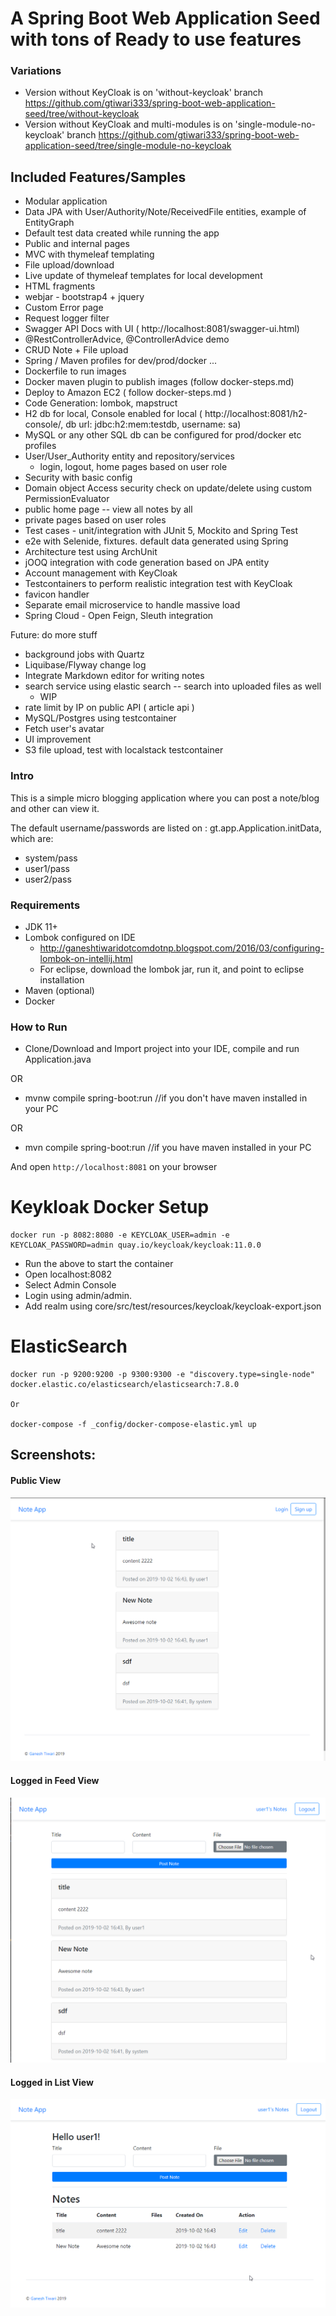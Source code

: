 # A Spring Boot Web Application Seed with tons of Ready to use features

### Variations
- Version without KeyCloak is on 'without-keycloak' branch https://github.com/gtiwari333/spring-boot-web-application-seed/tree/without-keycloak
- Version without KeyCloak and multi-modules is on 'single-module-no-keycloak' branch https://github.com/gtiwari333/spring-boot-web-application-seed/tree/single-module-no-keycloak

##### 

## Included Features/Samples
- Modular application
- Data JPA with User/Authority/Note/ReceivedFile entities, example of EntityGraph
- Default test data created while running the app
- Public and internal pages
- MVC with thymeleaf templating
- File upload/download
- Live update of thymeleaf templates for local development
- HTML fragments
- webjar - bootstrap4 + jquery
- Custom Error page
- Request logger filter
- Swagger API Docs with UI  ( http://localhost:8081/swagger-ui.html)
- @RestControllerAdvice, @ControllerAdvice demo
- CRUD Note + File upload
- Spring / Maven profiles for dev/prod/docker ...
- Dockerfile to run images
- Docker maven plugin to publish images (follow docker-steps.md)
- Deploy to Amazon EC2 ( follow docker-steps.md )
- Code Generation: lombok,  mapstruct 
- H2 db for local, Console enabled for local ( http://localhost:8081/h2-console/, db url: jdbc:h2:mem:testdb, username: sa)
- MySQL or any other SQL db can be configured for prod/docker etc profiles
- User/User_Authority entity and repository/services
    - login, logout, home pages based on user role
- Security with basic config
- Domain object Access security check on update/delete using custom PermissionEvaluator
- public home page -- view all notes by all 
- private pages based on user roles
- Test cases - unit/integration with JUnit 5, Mockito and Spring Test
- e2e with Selenide, fixtures. default data generated using Spring
- Architecture test using ArchUnit
- jOOQ integration with code generation based on JPA entity 
- Account management with KeyCloak
- Testcontainers to perform realistic integration test with KeyCloak 
- favicon handler
- Separate email microservice to handle massive load 
- Spring Cloud - Open Feign, Sleuth integration

Future: do more stuff
- background jobs with Quartz
- Liquibase/Flyway change log
- Integrate Markdown editor for writing notes
- search service using elastic search -- search into uploaded files as well
    - WIP
- rate limit by IP on public API ( article api )
- MySQL/Postgres using testcontainer
- Fetch user's avatar
- UI improvement
- S3 file upload, test with localstack testcontainer
 

### Intro
This is a simple micro blogging application where you can post a note/blog and other can view it.

The default username/passwords are listed on : gt.app.Application.initData, which are:

- system/pass
- user1/pass
- user2/pass

### Requirements
- JDK 11+
- Lombok configured on IDE
    - http://ganeshtiwaridotcomdotnp.blogspot.com/2016/03/configuring-lombok-on-intellij.html
    - For eclipse, download the lombok jar, run it, and point to eclipse installation
- Maven (optional)
- Docker

### How to Run
- Clone/Download and Import project into your IDE, compile and run Application.java 

OR

- mvnw compile spring-boot:run   //if you don't have maven installed in your PC

OR

- mvn compile spring-boot:run //if you have maven  installed in your PC

And open   `http://localhost:8081` on your browser

# Keykloak Docker Setup
```
docker run -p 8082:8080 -e KEYCLOAK_USER=admin -e KEYCLOAK_PASSWORD=admin quay.io/keycloak/keycloak:11.0.0
```
- Run the above to start the container
- Open localhost:8082
- Select Admin Console
- Login using admin/admin. 
- Add realm using core/src/test/resources/keycloak/keycloak-export.json

# ElasticSearch 
```
docker run -p 9200:9200 -p 9300:9300 -e "discovery.type=single-node" docker.elastic.co/elasticsearch/elasticsearch:7.8.0

Or

docker-compose -f _config/docker-compose-elastic.yml up

```
## Screenshots:

#### Public View
![](screenshots/public-view.png)

#### Logged in Feed View
![](screenshots/logged-in-feed-view.png)

#### Logged in List View
![](screenshots/logged-in-note-list-view.png)

